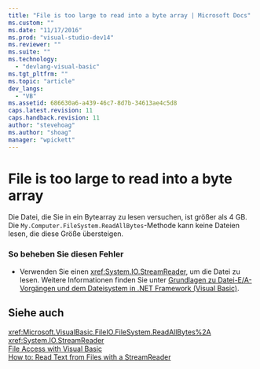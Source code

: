 ```yaml
---
title: "File is too large to read into a byte array | Microsoft Docs"
ms.custom: ""
ms.date: "11/17/2016"
ms.prod: "visual-studio-dev14"
ms.reviewer: ""
ms.suite: ""
ms.technology: 
  - "devlang-visual-basic"
ms.tgt_pltfrm: ""
ms.topic: "article"
dev_langs: 
  - "VB"
ms.assetid: 686630a6-a439-46c7-8d7b-34613ae4c5d8
caps.latest.revision: 11
caps.handback.revision: 11
author: "stevehoag"
ms.author: "shoag"
manager: "wpickett"
---
```

# File is too large to read into a byte array
Die Datei, die Sie in ein Bytearray zu lesen versuchen, ist größer als 4 GB.  Die `My.Computer.FileSystem.ReadAllBytes`\-Methode kann keine Dateien lesen, die diese Größe übersteigen.  
  
### So beheben Sie diesen Fehler  
  
-   Verwenden Sie einen <xref:System.IO.StreamReader>, um die Datei zu lesen.  Weitere Informationen finden Sie unter [Grundlagen zu Datei\-E\/A\-Vorgängen und dem Dateisystem in .NET Framework \(Visual Basic\)](../../../visual-basic/developing-apps/programming/drives-directories-files/basics-of-net-framework-file-io-and-the-file-system.md).  
  
## Siehe auch  
 <xref:Microsoft.VisualBasic.FileIO.FileSystem.ReadAllBytes%2A>   
 <xref:System.IO.StreamReader>   
 [File Access with Visual Basic](../../../visual-basic/developing-apps/programming/drives-directories-files/file-access.md)   
 [How to: Read Text from Files with a StreamReader](../../../visual-basic/developing-apps/programming/drives-directories-files/how-to-read-text-from-files-with-a-streamreader.md)